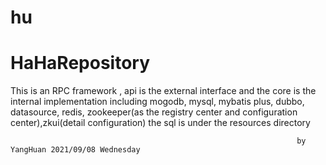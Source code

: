 # hu
# HaHaRepository
This is an RPC framework , api is the external interface and the core is the internal implementation
including mogodb, mysql, mybatis plus, dubbo, datasource, redis, 
zookeeper(as the registry center and configuration center),zkui(detail configuration)
the sql is under the resources directory

                                                                    by YangHuan 2021/09/08 Wednesday
